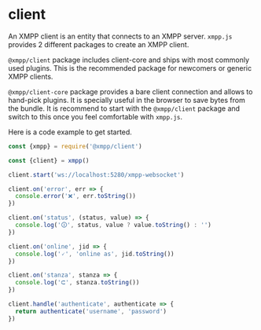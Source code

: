 # client

An XMPP client is an entity that connects to an XMPP server. `xmpp.js` provides
2 different packages to create an XMPP client.

`@xmpp/client` package includes client-core and ships with most commonly used
plugins. This is the recommended package for newcomers or generic XMPP clients.

`@xmpp/client-core` package provides a bare client connection and allows to
hand-pick plugins. It is specially useful in the browser to save bytes from the
bundle. It is recommend to start with the `@xmpp/client` package and switch to
this once you feel comfortable with `xmpp.js`.

Here is a code example to get started.

```js
const {xmpp} = require('@xmpp/client')

const {client} = xmpp()

client.start('ws://localhost:5280/xmpp-websocket')

client.on('error', err => {
  console.error('❌', err.toString())
})

client.on('status', (status, value) => {
  console.log('🛈', status, value ? value.toString() : '')
})

client.on('online', jid => {
  console.log('🗸', 'online as', jid.toString())
})

client.on('stanza', stanza => {
  console.log('⮈', stanza.toString())
})

client.handle('authenticate', authenticate => {
  return authenticate('username', 'password')
})
```
